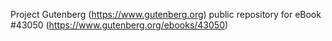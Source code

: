 Project Gutenberg (https://www.gutenberg.org) public repository for eBook #43050 (https://www.gutenberg.org/ebooks/43050)
